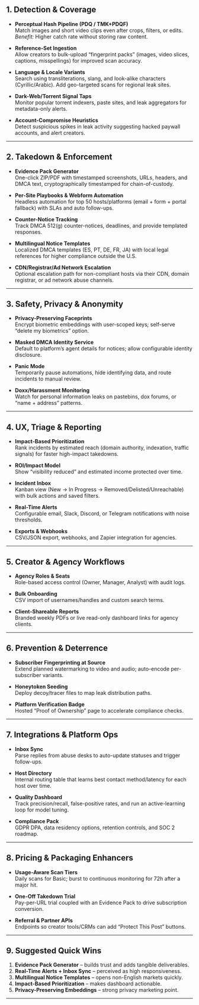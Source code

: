 

## 1. Detection & Coverage

- **Perceptual Hash Pipeline (PDQ / TMK+PDQF)**  
  Match images and short video clips even after crops, filters, or edits.  
  *Benefit:* Higher catch rate without storing raw content.

- **Reference-Set Ingestion**  
  Allow creators to bulk-upload “fingerprint packs” (images, video slices, captions, misspellings) for improved scan accuracy.

- **Language & Locale Variants**  
  Search using transliterations, slang, and look-alike characters (Cyrillic/Arabic). Add geo-targeted scans for regional leak sites.

- **Dark-Web/Torrent Signal Taps**  
  Monitor popular torrent indexers, paste sites, and leak aggregators for metadata-only alerts.

- **Account-Compromise Heuristics**  
  Detect suspicious spikes in leak activity suggesting hacked paywall accounts, and alert creators.

---

## 2. Takedown & Enforcement

- **Evidence Pack Generator**  
  One-click ZIP/PDF with timestamped screenshots, URLs, headers, and DMCA text, cryptographically timestamped for chain-of-custody.

- **Per-Site Playbooks & Webform Automation**  
  Headless automation for top 50 hosts/platforms (email + form + portal fallback) with SLAs and auto follow-ups.

- **Counter-Notice Tracking**  
  Track DMCA 512(g) counter-notices, deadlines, and provide templated responses.

- **Multilingual Notice Templates**  
  Localized DMCA templates (ES, PT, DE, FR, JA) with local legal references for higher compliance outside the U.S.

- **CDN/Registrar/Ad Network Escalation**  
  Optional escalation path for non-compliant hosts via their CDN, domain registrar, or ad network abuse channels.

---

## 3. Safety, Privacy & Anonymity

- **Privacy-Preserving Faceprints**  
  Encrypt biometric embeddings with user-scoped keys; self-serve “delete my biometrics” option.

- **Masked DMCA Identity Service**  
  Default to platform’s agent details for notices; allow configurable identity disclosure.

- **Panic Mode**  
  Temporarily pause automations, hide identifying data, and route incidents to manual review.

- **Doxx/Harassment Monitoring**  
  Watch for personal information leaks on pastebins, dox forums, or “name + address” patterns.

---

## 4. UX, Triage & Reporting

- **Impact-Based Prioritization**  
  Rank incidents by estimated reach (domain authority, indexation, traffic signals) for faster high-impact takedowns.

- **ROI/Impact Model**  
  Show “visibility reduced” and estimated income protected over time.

- **Incident Inbox**  
  Kanban view (New → In Progress → Removed/Delisted/Unreachable) with bulk actions and saved filters.

- **Real-Time Alerts**  
  Configurable email, Slack, Discord, or Telegram notifications with noise thresholds.

- **Exports & Webhooks**  
  CSV/JSON export, webhooks, and Zapier integration for agencies.

---

## 5. Creator & Agency Workflows

- **Agency Roles & Seats**  
  Role-based access control (Owner, Manager, Analyst) with audit logs.

- **Bulk Onboarding**  
  CSV import of usernames/handles and custom search terms.

- **Client-Shareable Reports**  
  Branded weekly PDFs or live read-only dashboard links for agency clients.

---

## 6. Prevention & Deterrence

- **Subscriber Fingerprinting at Source**  
  Extend planned watermarking to video and audio; auto-encode per-subscriber variants.

- **Honeytoken Seeding**  
  Deploy decoy/tracer files to map leak distribution paths.

- **Platform Verification Badge**  
  Hosted “Proof of Ownership” page to accelerate compliance checks.

---

## 7. Integrations & Platform Ops

- **Inbox Sync**  
  Parse replies from abuse desks to auto-update statuses and trigger follow-ups.

- **Host Directory**  
  Internal routing table that learns best contact method/latency for each host over time.

- **Quality Dashboard**  
  Track precision/recall, false-positive rates, and run an active-learning loop for model tuning.

- **Compliance Pack**  
  GDPR DPA, data residency options, retention controls, and SOC 2 roadmap.

---

## 8. Pricing & Packaging Enhancers

- **Usage-Aware Scan Tiers**  
  Daily scans for Basic; burst to continuous monitoring for 72h after a major hit.

- **One-Off Takedown Trial**  
  Pay-per-URL trial coupled with an Evidence Pack to drive subscription conversion.

- **Referral & Partner APIs**  
  Endpoints so creator tools/CRMs can add “Protect This Post” buttons.

---

## 9. Suggested Quick Wins

1. **Evidence Pack Generator** – builds trust and adds tangible deliverables.  
2. **Real-Time Alerts + Inbox Sync** – perceived as high responsiveness.  
3. **Multilingual Notice Templates** – opens non-English markets quickly.  
4. **Impact-Based Prioritization** – makes dashboard actionable.  
5. **Privacy-Preserving Embeddings** – strong privacy marketing point.

---
